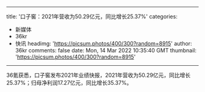 
---
title: '口子窖：2021年营收为50.29亿元，同比增长25.37%'
categories: 
 - 新媒体
 - 36kr
 - 快讯
headimg: 'https://picsum.photos/400/300?random=8915'
author: 36kr
comments: false
date: Mon, 14 Mar 2022 10:35:40 GMT
thumbnail: 'https://picsum.photos/400/300?random=8915'
---

<div>   
36氪获悉，口子窖发布2021年业绩快报，2021年营收为50.29亿元，同比增长25.37%；归母净利润17.27亿元，同比增长35.37%。  
</div>
            